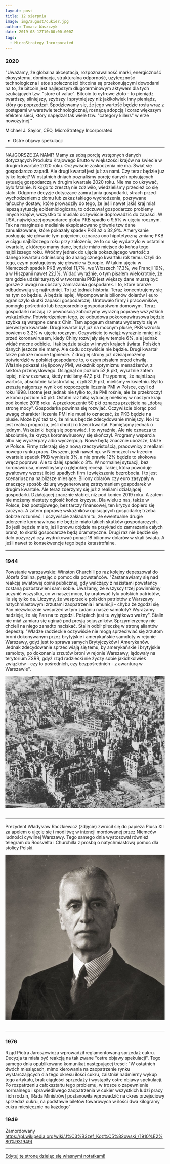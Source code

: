 ```yaml
---
layout: post
title: 12 sierpnia
image: img/august/cukier.jpg
author: Tomasz Waszczyk
date: 2019-08-12T10:00:00.000Z
tags:
  - MicroStrategy Incorporated
---
```


### 2020

"Uważamy, że globalna akceptacja, rozpoznawalność marki, energiczność ekosystemu, dominacja, strukturalna odporność, użyteczność technologiczna i etos społeczności bitcoina są przekonującymi dowodami na to, że bitcoin jest najlepszym długoterminowym aktywem dla tych szukających tzw. "store of value". Bitcoin to cyfrowe złoto - to pieniądz twardszy, silniejszy, szybszy i sprytniejszy niż jakikolwiek inny pieniądz, który go poprzedzał. Spodziewamy się, że jego wartość będzie rosła wraz z postępami w warstwie technologicznej, rosnącą adopcją i coraz większym efektem sieci, który napędzał tak wiele tzw. "category killers" w erze nowożytnej."

Michael J. Saylor, CEO, MicroStrategy Incorporated

- Ostre objawy spekulacji

---

NAJGORSZE ZA NAMI?
Mamy za sobą porcję wstępnych danych dotyczących Produktu Krajowego Brutto w większości krajów na świecie w drugim kwartale 2020 roku. Oczywiście zaskoczenia nie ma. Świat się gospodarczo zapadł. Ale drugi kwartał jest już za nami. Czy teraz będzie już tylko lepiej?
W ostatnich dniach poznaliśmy porcję danych opisujących sytuację gospodarczą w drugim kwartale 2020 roku. Nie ma co ukrywać, było fatalnie. Nikogo to zresztą nie zdziwiło, wiedzieliśmy przecież co się stało. Odgórne decyzje dotyczące zamrażania gospodarki, strach przed wychodzeniem z domu lub zakaz takiego wychodzenia, pozrywane łańcuchy dostaw, które prowadziły do tego, że jeśli nawet jakiś kraj miał lepszą sytuację epidemiologiczna, to odczuwał gospodarczo problemy innych krajów, wszystko to musiało oczywiście doprowadzić do zapaści. W USA, największej gospodarce globu PKB spadło o 9,5% w ujęciu rocznym. Tak na marginesie medialnie eksploatowano głównie tzw dane zanualizowane, które pokazały spadek PKB aż o 32,9%. Amerykanie posługują się głównie tym pojęciem, oznacza ono hipotetyczną zmianę PKB w ciągu najbliższego roku przy założeniu, że to co się wydarzyło w ostatnim kwartale, z którego mamy dane, będzie miało miejsce do końca tego najbliższego roku. Wróćmy jednak do ujęcia pokazującego wartość z danego kwartału odniesioną do analogicznego kwartału rok temu. Czyli do tego, czym posługujemy się głównie w Europie. W takim ujęciu w Niemczech spadek PKB wyniósł 11,7%, we Włoszech 17,3%, we Francji 19%, a w Hiszpanii nawet 22,1%. Widać wyraźnie, o tym pisałem wielokrotnie, że tam gdzie udział turystyki w tworzeniu PKB jest większy dane muszą być gorsze z uwagi na obszary zamrażania gospodarek. I to, które branże odbudowują się najtrudniej. 
To już jednak historia. Teraz koncentrujemy się na tym co będzie. A będzie lepiej. Wpompowanie bilionów dolarów i euro ograniczyło skutki zapaści gospodarczej. Uratowało firmy i pracowników, pomogło pośrednio lub bezpośrednio gospodarstwom domowym. Teraz gospodarki ruszają i z pewnością zobaczymy wyraźną poprawę wszystkich wskaźników. Potwierdzeniem tego, że odbudowa pokoronawirusowa będzie szybka są wstępne dane z Chin. Tam apogeum dramatu wydarzyło się w pierwszym kwartale. Drugi kwartał był już na mocnym plusie, PKB wzrosło bowiem o 3,2% w ujęciu rocznym. Oczywiście to wciąż wyraźnie mniej niż przed koronawirusem, kiedy Chiny rozwijały się w tempie 6%, ale jednak widać mocne odbicie. I tak będzie także w innych krajach świata. 
Polskich danych jeszcze nie mamy. Ale cudu oczywiście nie będzie. Drugi kwartał także pokaże mocne tąpniecie. Z drugiej strony już dzisiaj możemy potwierdzić w polskiej gospodarce to, o czym pisałem przed chwilą. Właśnie pokazał się lipcowy PMI, wskaźnik optymizmu menadżerów, z sektora przemysłowego. Osiągnął on poziom 52,8 pkt, wyraźnie zatem lepiej, niż w czerwcu, kiedy mieliśmy 47,2 pkt. Przypomnę, że najniższą wartość, absolutnie katastrofalną, czyli 31,9 pkt, mieliśmy w kwietniu. Był to zresztą najgorszy wynik od rozpoczęcia liczenia PMI w Polsce, czyli od roku 1998. Istotne jest jednak nie tylko to, że PMI rośnie, ale że przekroczył w końcu poziom 50 pkt. Ostatni raz taką sytuację mieliśmy w naszym kraju pod koniec 2018 roku. A przekroczenie 50 pkt oznacza przejście na „dobrą stronę mocy”. Gospodarka powinna się rozwijać. Oczywiście biorąc pod uwagę charakter liczenia PMI nie musi to oznaczać, że PKB będzie na plusie. Może być też tak, że minus będzie zdecydowanie mniejszy. No i to jest realna prognoza, jeśli chodzi o trzeci kwartał. 
Pamiętajmy jednak o jednym. Wskaźniki będą się poprawiać. I to wyraźnie. Ale nie oznacza to absolutnie, że kryzys koronawirusowy się skończył. Programy wsparcia albo się wyczerpały albo wyczerpują. Nowe będą znacznie uboższe, także w Polsce. Firmy zderzają się z nową rzeczywistością, pracownicy z realiami nowego rynku pracy. Owszem, jeśli nawet np. w Niemczech w trzecim kwartale spadek PKB wyniesie 3%, a nie prawie 12% będzie to skokowa wręcz poprawa. Ale to dalej spadek o 3%. W normalnej sytuacji, bez koronawirusa, mówilibyśmy o głębokiej recesji. Takiej, która powoduje gwałtowny wzrost ilości upadłych firm i zwiększenie bezrobocia. I to jest scenariusz na najbliższe miesiące. Biliony dolarów czy euro zasypały w znaczący sposób dziurę wygenerowaną zatrzymaniem gospodarek w drugim kwartale. Ale teraz zderzymy się już z realiami działającej gospodarki. Działającej znacznie słabiej, niż pod koniec 2019 roku. A zatem nie możemy niestety ogłosić końca kryzysu. Dla wielu z nas, także w Polsce, bez postojowego, bez tarczy finansowej, ten kryzys dopiero się zaczyna. A zatem poprawę wskaźników opisujących gospodarkę trzeba dobrze rozumieć. I oczywiście zakładam tu, że ewentualne drugie uderzenie koronawirusa nie będzie miało takich skutków gospodarczych. Bo jeśli będzie miało, jeśli znowu dojdzie na przykład do zamrażania całych branż, to skutki gospodarcze będą dramatyczne. Drugi raz nie będzie się dało pożyczyć czy wydrukować ponad 18 bilionów dolarów w skali świata. A jeśli nawet to konsekwencje tego będa katastrofalne.

---

### 1944

Powstanie warszawskie: Winston Churchill po raz kolejny depeszował do Józefa Stalina, pytając o pomoc dla powstańców.
"Zastanawiamy się nad reakcją światowej opinii publicznej, gdy walczący z nazistami powstańcy zostaną pozostawieni sami sobie. Uważamy, że wszyscy trzej powinniśmy uczynić wszystko, co w naszej mocy, by uratować tylu polskich patriotów, ile się tylko da. Liczymy, że wesprzecie polskich patriotów z Warszawy natychmiastowymi zrzutami zaopatrzenia i amunicji - chyba że zgodzi się Pan niezwłocznie wesprzeć w tym zadaniu nasze samoloty? Wyrażamy nadzieję, że się Pan na to zgodzi. Pośpiech jest tu wyjątkowo ważny". Stalin nie miał zamiaru się uginać pod presją sojuszników.
Sprzymierzeńcy nie chcieli na niego zanadto naciskać. Stalin odbił piłeczkę w stronę aliantów depeszą:
"Władze radzieckie oczywiście nie mogą sprzeciwiać się zrzutom broni dokonywanym przez brytyjskie i amerykańskie samoloty w rejonie Warszawy, gdyż jest to sprawa samych Brytyjczyków i Amerykanów. Jednak zdecydowanie sprzeciwiają się temu, by amerykańskie i brytyjskie samoloty, po dokonaniu zrzutów broni w rejonie Warszawy, lądowały na terytorium ZSRR, gdyż rząd radziecki nie życzy sobie jakichkolwiek związków - czy to pośrednich, czy bezpośrednich - z awanturą w Warszawie".

<img src="./img/august/winston.jpg"><br><br>

---

Prezydent Władysław Raczkiewicz (zdjęcie) zwrócił się do papieża Piusa XII za apelem o ujęcie się i modlitwę w intencji mordowanej przez Niemców ludności cywilnej Warszawy. Tego samego dnia wystosował również telegram do Roosvelta i Churchilla z prośbą o natychmiastową pomoc dla stolicy Polski.

<img src="./img/august/raczkiewicz.jpg"><br><br>

---

### 1976

Rząd Piotra Jaroszewicza wprowadził reglamentowaną sprzedaż cukru. Decyzja ta miała być reakcją na tak zwane "ostre objawy spekulacji". Tego samego dnia opublikowano komunikat następującej treści:
"W ostatnich dwóch miesiącach, mimo kierowania na zaopatrzenie rynku wystarczających dla tego okresu ilości cukru, zaistniał nadmierny wykup tego artykułu, brak ciągłości sprzedaży i wystąpiły ostre objawy spekulacji.
Po rozpatrzeniu całokształtu tego problemu, w trosce o zapewnienie normalnego i sprawiedliwego zaopatrzenia w cukier wszystkich ludzi pracy i ich rodzin, [Rada Ministrów] postanowiła wprowadzić na okres przejściowy sprzedaż cukru, na podstawie biletów towarowych w ilości dwa kilogramy cukru miesięcznie na każdego"

### 1949

Zamordowany <https://pl.wikipedia.org/wiki/J%C3%B3zef_Koz%C5%82owski_(1910%E2%80%931949)>

---

<a href="https://github.com/TomaszWaszczyk/historia.waszczyk.com/edit/master/src/content/august-12.md" target="_blank">Edytuj tę stronę dzieląc się własnymi notatkami!</a>
